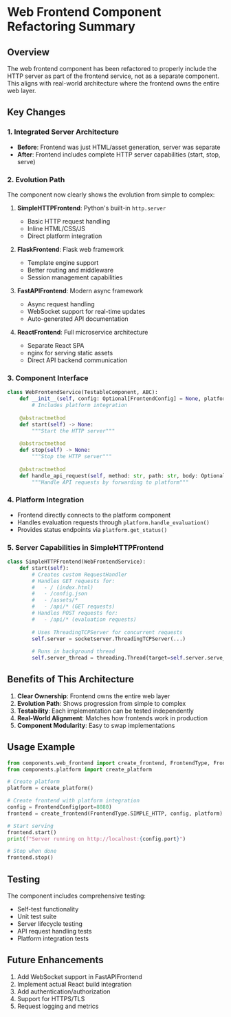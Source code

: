 # Web Frontend Component Refactoring Summary

## Overview
The web frontend component has been refactored to properly include the HTTP server as part of the frontend service, not as a separate component. This aligns with real-world architecture where the frontend owns the entire web layer.

## Key Changes

### 1. Integrated Server Architecture
- **Before**: Frontend was just HTML/asset generation, server was separate
- **After**: Frontend includes complete HTTP server capabilities (start, stop, serve)

### 2. Evolution Path
The component now clearly shows the evolution from simple to complex:

1. **SimpleHTTPFrontend**: Python's built-in `http.server`
   - Basic HTTP request handling
   - Inline HTML/CSS/JS
   - Direct platform integration

2. **FlaskFrontend**: Flask web framework
   - Template engine support
   - Better routing and middleware
   - Session management capabilities

3. **FastAPIFrontend**: Modern async framework
   - Async request handling
   - WebSocket support for real-time updates
   - Auto-generated API documentation

4. **ReactFrontend**: Full microservice architecture
   - Separate React SPA
   - nginx for serving static assets
   - Direct API backend communication

### 3. Component Interface
```python
class WebFrontendService(TestableComponent, ABC):
    def __init__(self, config: Optional[FrontendConfig] = None, platform=None):
        # Includes platform integration
        
    @abstractmethod
    def start(self) -> None:
        """Start the HTTP server"""
        
    @abstractmethod
    def stop(self) -> None:
        """Stop the HTTP server"""
        
    @abstractmethod
    def handle_api_request(self, method: str, path: str, body: Optional[str] = None) -> Dict[str, Any]:
        """Handle API requests by forwarding to platform"""
```

### 4. Platform Integration
- Frontend directly connects to the platform component
- Handles evaluation requests through `platform.handle_evaluation()`
- Provides status endpoints via `platform.get_status()`

### 5. Server Capabilities in SimpleHTTPFrontend
```python
class SimpleHTTPFrontend(WebFrontendService):
    def start(self):
        # Creates custom RequestHandler
        # Handles GET requests for:
        #   - / (index.html)
        #   - /config.json
        #   - /assets/*
        #   - /api/* (GET requests)
        # Handles POST requests for:
        #   - /api/* (evaluation requests)
        
        # Uses ThreadingTCPServer for concurrent requests
        self.server = socketserver.ThreadingTCPServer(...)
        
        # Runs in background thread
        self.server_thread = threading.Thread(target=self.server.serve_forever)
```

## Benefits of This Architecture

1. **Clear Ownership**: Frontend owns the entire web layer
2. **Evolution Path**: Shows progression from simple to complex
3. **Testability**: Each implementation can be tested independently
4. **Real-World Alignment**: Matches how frontends work in production
5. **Component Modularity**: Easy to swap implementations

## Usage Example
```python
from components.web_frontend import create_frontend, FrontendType, FrontendConfig
from components.platform import create_platform

# Create platform
platform = create_platform()

# Create frontend with platform integration
config = FrontendConfig(port=8080)
frontend = create_frontend(FrontendType.SIMPLE_HTTP, config, platform)

# Start serving
frontend.start()
print(f"Server running on http://localhost:{config.port}")

# Stop when done
frontend.stop()
```

## Testing
The component includes comprehensive testing:
- Self-test functionality
- Unit test suite
- Server lifecycle testing
- API request handling tests
- Platform integration tests

## Future Enhancements
1. Add WebSocket support in FastAPIFrontend
2. Implement actual React build integration
3. Add authentication/authorization
4. Support for HTTPS/TLS
5. Request logging and metrics